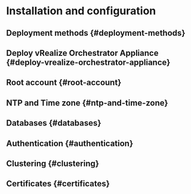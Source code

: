 # Installation and configuration

## Deployment methods {#deployment-methods}

## Deploy vRealize Orchestrator Appliance {#deploy-vrealize-orchestrator-appliance}

## Root account {#root-account}

## NTP and Time zone {#ntp-and-time-zone}

## Databases {#databases}

## Authentication {#authentication}

## Clustering {#clustering}

## Certificates {#certificates}


